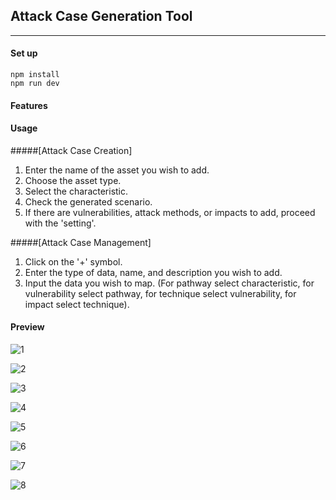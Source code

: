 ## Attack Case Generation Tool

---

#### Set up

```
npm install
npm run dev
```

#### Features


#### Usage
#####[Attack Case Creation]
1. Enter the name of the asset you wish to add.
2. Choose the asset type.
3. Select the characteristic.
4. Check the generated scenario.
5. If there are vulnerabilities, attack methods, or impacts to add, proceed with the 'setting'.

#####[Attack Case Management]
1. Click on the '+' symbol.
2. Enter the type of data, name, and description you wish to add.
3. Input the data you wish to map. (For pathway select characteristic, for vulnerability select pathway, for technique select vulnerability, for impact select technique).

#### Preview
![1](preview/1.png)

![2](preview/2.png)

![3](preview/3.png)

![4](preview/4.png)

![5](preview/5.png)

![6](preview/6.png)

![7](preview/7.png)

![8](preview/8.png)
